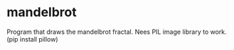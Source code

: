 # mandelbrot
Program that draws the mandelbrot fractal.
Nees PIL image library to work. (pip install pillow)
